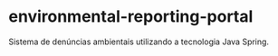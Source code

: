 # environmental-reporting-portal
Sistema de denúncias ambientais utilizando a tecnologia Java Spring.
